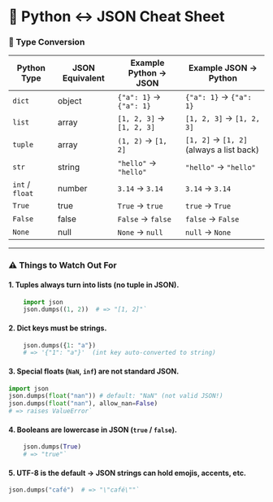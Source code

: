 # 🐍 Python ↔ JSON Cheat Sheet

### 🔄 Type Conversion

|Python Type|JSON Equivalent|Example Python → JSON|Example JSON → Python|
|---|---|---|---|
|`dict`|object|`{"a": 1}` → `{"a": 1}`|`{"a": 1}` → `{"a": 1}`|
|`list`|array|`[1, 2, 3]` → `[1, 2, 3]`|`[1, 2, 3]` → `[1, 2, 3]`|
|`tuple`|array|`(1, 2)` → `[1, 2]`|`[1, 2]` → `[1, 2]` (always a list back)|
|`str`|string|`"hello"` → `"hello"`|`"hello"` → `"hello"`|
|`int` / `float`|number|`3.14` → `3.14`|`3.14` → `3.14`|
|`True`|true|`True` → `true`|`true` → `True`|
|`False`|false|`False` → `false`|`false` → `False`|
|`None`|null|`None` → `null`|`null` → `None`|

---

### ⚠️ Things to Watch Out For

#### 1. **Tuples always turn into lists** (no tuple in JSON).
```python
    import json
    json.dumps((1, 2))  # => "[1, 2]"`
```

#### 2. **Dict keys must be strings**.
```python
    json.dumps({1: "a"})
    # => '{"1": "a"}'  (int key auto-converted to string)
```
#### 3. **Special floats (`NaN`, `inf`) are not standard JSON**.
```python
import json
json.dumps(float("nan")) # default: "NaN" (not valid JSON!)
json.dumps(float("nan"), allow_nan=False)
# => raises ValueError`
```

#### 4. **Booleans are lowercase in JSON** (`true` / `false`).
```python
    json.dumps(True)
    # => "true"`
```

#### 5. **UTF-8 is the default** → JSON strings can hold emojis, accents, etc.

```python
json.dumps("café")  # => "\"café\""`
```